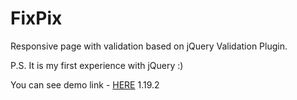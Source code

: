 # FixPix

Responsive page with validation based on jQuery Validation Plugin.

P.S. It is my first experience with jQuery :)

You can see demo link - [HERE](https://roman-hado.github.io/FixPix/) 1.19.2

